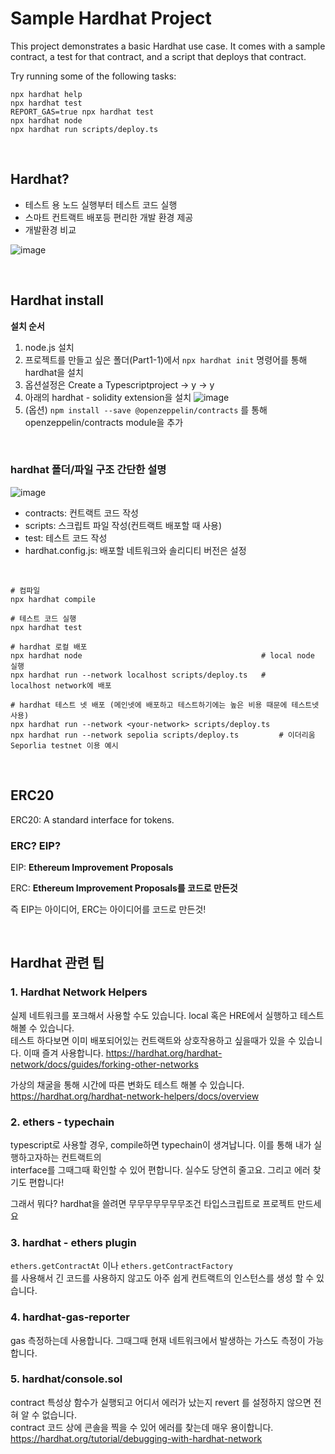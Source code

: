 # Sample Hardhat Project

This project demonstrates a basic Hardhat use case. It comes with a sample contract, a test for that contract, and a script that deploys that contract.

Try running some of the following tasks:

```shell
npx hardhat help
npx hardhat test
REPORT_GAS=true npx hardhat test
npx hardhat node
npx hardhat run scripts/deploy.ts
```

<br>

## Hardhat?

- 테스트 용 노드 실행부터 테스트 코드 실행
- 스마트 컨트랙트 배포등 편리한 개발 환경 제공
- 개발환경 비교

![image](https://github.com/Riudiu/hardhat-basic/assets/86466976/c834e9d7-8831-4db4-ab5e-191d3794a5ee)

<br>

## Hardhat install

**설치 순서**

1. node.js 설치
2. 프로젝트를 만들고 싶은 폴더(Part1-1)에서 `npx hardhat init` 명령어를 통해 hardhat을 설치
3. 옵션설정은 Create a Typescriptproject → y → y
4. 아래의 hardhat - solidity extension을 설치
   ![image](https://github.com/Riudiu/hardhat-basic/assets/86466976/5420665d-6d99-4d9c-924b-359c3758a8d8)
5. (옵션) `npm install --save @openzeppelin/contracts` 를 통해 openzeppelin/contracts module을 추가

<br>

### hardhat 폴더/파일 구조 간단한 설명

![image](https://github.com/Riudiu/hardhat-basic/assets/86466976/15476116-af1b-4762-a621-192d53ca8460)

- contracts: 컨트랙트 코드 작성
- scripts: 스크립트 파일 작성(컨트랙트 배포할 때 사용)
- test: 테스트 코드 작성
- hardhat.config.js: 배포할 네트워크와 솔리디티 버전은 설정

<br>

```shell
# 컴파일
npx hardhat compile

# 테스트 코드 실행
npx hardhat test

# hardhat 로컬 배포
npx hardhat node                                        # local node 실행
npx hardhat run --network localhost scripts/deploy.ts   # localhost network에 배포

# hardhat 테스트 넷 배포 (메인넷에 배포하고 테스트하기에는 높은 비용 때문에 테스트넷 사용)
npx hardhat run --network <your-network> scripts/deploy.ts
npx hardhat run --network sepolia scripts/deploy.ts         # 이더리움 Seporlia testnet 이용 예시
```

<br>

## ERC20

ERC20: A standard interface for tokens.

### ERC? EIP?

EIP: **Ethereum Improvement Proposals**

ERC: **Ethereum Improvement Proposals를 코드로 만든것**

즉 EIP는 아이디어, ERC는 아이디어를 코드로 만든것!

<br>

## Hardhat 관련 팁

### 1. Hardhat Network Helpers

실제 네트워크를 포크해서 사용할 수도 있습니다. local 혹은 HRE에서 실행하고 테스트해볼 수 있습니다.  
테스트 하다보면 이미 배포되어있는 컨트랙트와 상호작용하고 싶을때가 있을 수 있습니다. 이때 즐겨 사용합니다.
https://hardhat.org/hardhat-network/docs/guides/forking-other-networks

가상의 채굴을 통해 시간에 따른 변화도 테스트 해볼 수 있습니다.  
https://hardhat.org/hardhat-network-helpers/docs/overview

### 2. ethers - typechain

typescript로 사용할 경우, compile하면 typechain이 생겨납니다. 이를 통해 내가 실행하고자하는 컨트랙트의  
interface를 그때그때 확인할 수 있어 편합니다. 실수도 당연히 줄고요. 그리고 에러 찾기도 편합니다!

그래서 뭐다? hardhat을 쓸려면 무무무무무무무조건 타입스크립트로 프로젝트 만드세요

### 3. hardhat - ethers plugin

`ethers.getContractAt` 이나 `ethers.getContractFactory`  
를 사용해서 긴 코드를 사용하지 않고도 아주 쉽게 컨트랙트의 인스턴스를 생성 할 수 있습니다.

### 4. hardhat-gas-reporter

gas 측정하는데 사용합니다. 그때그때 현재 네트워크에서 발생하는 가스도 측정이 가능합니다.

### 5. hardhat/console.sol

contract 특성상 함수가 실행되고 어디서 에러가 났는지 revert 를 설정하지 않으면 전혀 알 수 없습니다.  
contract 코드 상에 콘솔을 찍을 수 있어 에러를 찾는데 매우 용이합니다.  
https://hardhat.org/tutorial/debugging-with-hardhat-network
